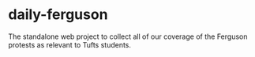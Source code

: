 # daily-ferguson
The standalone web project to collect all of our coverage of the Ferguson protests as relevant to Tufts students. 
